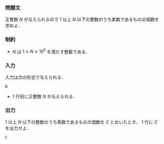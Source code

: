 ### 問題文
正整数 $N$ が与えられるので $1$ 以上 $N$ 以下の整数のうち素数であるものの個数を求めよ．

### 制約
- $N$ は $1 \le N \le 10^5$ を満たす整数である．

### 入力
入力は次の形式で与えられる．
```
N
```
- $1$ 行目に正整数 $N$ が与えられる．

### 出力
$1$ 以上 $N$ 以下の整数のうち素数であるものの個数を $C$ とおいたとき， $1$ 行に $C$ を出力せよ．
```
C
```
